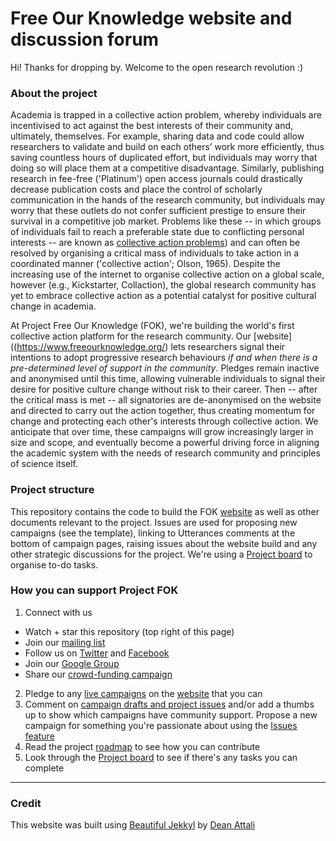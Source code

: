 # Free Our Knowledge website and discussion forum

Hi! Thanks for dropping by. Welcome to the open research revolution :)

### About the project
Academia is trapped in a collective action problem, whereby individuals are incentivised to act against the best interests of their community and, ultimately, themselves. For example, sharing data and code could allow researchers to validate and build on each others’ work more efficiently, thus saving countless hours of duplicated effort, but individuals may worry that doing so will place them at a competitive disadvantage. Similarly, publishing research in fee-free ('Platinum') open access journals could drastically decrease publication costs and place the control of scholarly communication in the hands of the research community, but individuals may worry that these outlets do not confer sufficient prestige to ensure their survival in a competitive job market. Problems like these -- in which groups of individuals fail to reach a preferable state due to conflicting personal interests -- are known as [collective action problems](https://en.wikipedia.org/wiki/Collective_action_problem)) and can often be resolved by organising a critical mass of individuals to take action in a coordinated manner ('collective action'; Olson, 1965). Despite the increasing use of the internet to organise collective action on a global scale, however (e.g., Kickstarter, Collaction), the global research community has yet to embrace collective action as a potential catalyst for positive cultural change in academia. 

At Project Free Our Knowledge (FOK), we're building the world's first collective action platform for the research community. Our [website]((https://www.freeourknowledge.org/) lets researchers signal their intentions to adopt progressive research behaviours *if and when there is a pre-determined level of support in the community*. Pledges remain inactive and anonymised until this time, allowing vulnerable individuals to signal their desire for positive culture change without risk to their career. Then -- after the critical mass is met -- all signatories are de-anonymised on the website and directed to carry out the action together, thus creating momentum for change and protecting each other's interests through collective action. We anticipate that over time, these campaigns will grow increasingly larger in size and scope, and eventually become a powerful driving force in aligning the academic system with the needs of research community and principles of science itself.

### Project structure
This repository contains the code to build the FOK [website](https://www.freeourknowledge.org/) as well as other documents relevant to the project. Issues are used for proposing new campaigns (see the template), linking to Utterances comments at the bottom of campaign pages, raising issues about the website build and any other strategic discussions for the project. We're using a [Project board](https://github.com/orgs/FreeOurKnowledge/projects/1) to organise to-do tasks.

### How you can support Project FOK
1. Connect with us
  * Watch + star this repository (top right of this page)
  * Join our [mailing list](http://eepurl.com/dFVBVz)
  * Follow us on [Twitter](https://twitter.com/projectfok) and [Facebook](https://www.facebook.com/projectFOK/)  
  * Join our [Google Group](https://groups.google.com/g/free-our-knowledge-community/)
  * Share our [crowd-funding campaign](https://www.gofundme.com/f/rpjkz-test)
2. Pledge to any [live campaigns](https://www.freeourknowledge.org/#campaigns) on the [website](https://www.freeourknowledge.org/) that you can
3. Comment on [campaign drafts and project issues](https://github.com/FreeOurKnowledge/community/issues) and/or add a thumbs up to show which campaigns have community support. Propose a new campaign for something you're passionate about using the [Issues feature](https://github.com/FreeOurKnowledge/community/issues/new/choose)
4. Read the project [roadmap](https://github.com/FreeOurKnowledge/community/blob/master/ROADMAP.md) to see how you can contribute
5. Look through the [Project board](https://github.com/orgs/FreeOurKnowledge/projects/1) to see if there's any tasks you can complete

___
### Credit
This website was built using [Beautiful Jekkyl](https://beautifuljekyll.com/) by [Dean Attali](https://deanattali.com)
